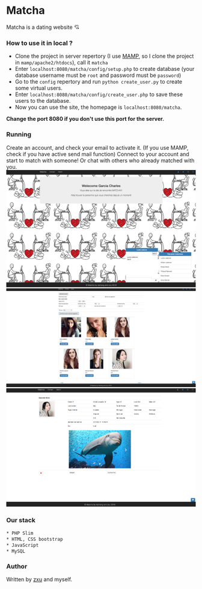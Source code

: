 # Matcha

Matcha is a dating website 💘

### How to use it in local ?

 - Clone the project in server repertory (I use [MAMP](https://www.mamp.info/en/), so I clone the project in `mamp/apache2/htdocs`), call it `matcha`
 - Enter `localhost:8080/matcha/config/setup.php` to create database (your database username must be `root` and password must be `password`)
 - Go to the `config` repertory and run `python create_user.py` to create some virtual users.
 - Enter `localhost:8080/matcha/config/create_user.php` to save these users to the database.
 - Now you can use the site, the homepage is `localhost:8080/matcha`.

**Change the port 8080 if you don't use this port for the server.**

### Running

Create an account, and check your email to activate it. (If you use MAMP, check if you have active send mail function)
Connect to your account and start to match with someone! Or chat with others who already matched with you.
![matcha](./assets/matcha.png)
![matcha](./assets/matcha1.png)
![matcha](./assets/matcha2.png)

### Our stack

	* PHP Slim
	* HTML, CSS bootstrap
	* JavaScript
	* MySQL

### Author

Written by [zxu](https://github.com/zhudax) and myself.
